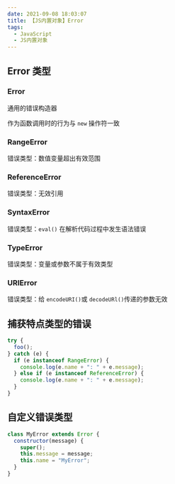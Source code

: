 ```yaml
---
date: 2021-09-08 18:03:07
title: 【JS内置对象】Error
tags:
  - JavaScript
  - JS内置对象
---
```


## Error 类型

### Error

通用的错误构造器

作为函数调用时的行为与 `new` 操作符一致

### RangeError

错误类型：数值变量超出有效范围

### ReferenceError

错误类型：无效引用

### SyntaxError

错误类型：`eval()` 在解析代码过程中发生语法错误

### TypeError

错误类型：变量或参数不属于有效类型

### URIError

错误类型：给 `encodeURI()`或 `decodeURl()`传递的参数无效

## 捕获特点类型的错误

```js
try {
  foo();
} catch (e) {
  if (e instanceof RangeError) {
    console.log(e.name + ": " + e.message);
  } else if (e instanceof ReferenceError) {
    console.log(e.name + ": " + e.message);
  }
}
```

## 自定义错误类型

```js
class MyError extends Error {
  constructor(message) {
    super();
    this.message = message;
    this.name = "MyError";
  }
}
```
